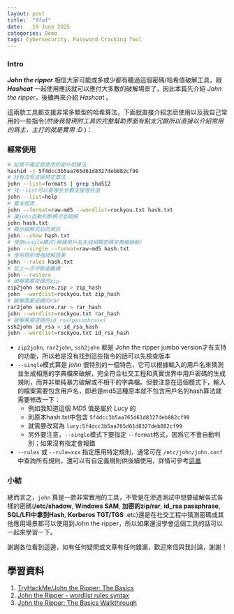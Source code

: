 ```yaml
---
layout: post
title:  "ffuf"
date:   19 June 2025
categories: Demo
tags: Cybersecurity, Password Cracking Tool
---
```

<html>
<body>
<div markdown="block" style="margin-top: 10px">
    
### Intro
***John the ripper*** 相信大家可能或多或少都有聽過這個密碼/哈希值破解工具，跟 ***Hashcat*** 一起使用應該就可以應付大多數的破解場景了，因此本篇先介紹 *John the ripper*，後續再來介紹 *Hashcat* 。

這兩款工具都支援非常多類型的哈希算法，下面就直接介紹怎麽使用以及我自己常用的一些指令(*然後我發現附工具的完整幫助界面有點太冗餘所以直接以介紹常用的爲主，主打的就是實用 :D* )：
  
  
### 經常使用
```bash
# 如果不確定是使用的是什麽算法
hashid -j 5f4dcc3b5aa765d61d8327deb882cf99
# 找有沒有支援特定算法
john --list=formats | grep sha512
# 找--list可以看哪些參數支援哪些值
john --list=help
# 基本使用
john --format=raw-md5 --wordlist=rockyou.txt hash.txt
# 讓john自動判斷格式並破解
john hash.txt
# 顯示破解完后的資訊
john --show hash.txt
# 使用single模式(根據用戶名生成相關密碼字典檔破解)
john --single --format=raw-md5 hash.txt
# 使用規則增强破解效果
john --rules hash.txt
# 從上一次中斷處繼續
john --restore
# 破解需要密碼的zip
zip2john secure.zip > zip_hash
john --wordlist=rockyou.txt zip_hash
# 破解需要密碼的rar
rar2john secure.rar > rar_hash
john --wordlist=rockyou.txt rar_hash
# 破解需要密碼的id_rsa(passphrase)
ssh2john id_rsa > id_rsa_hash
john --wordlist=rockyou.txt id_rsa_hash
```
  
- `zip2john`, `rar2john`, `ssh2john` 都是 John the ripper jumbo version才有支持的功能，所以若是沒有找到這些指令的話可以先檢查版本
- `--single`模式算是 *john* 很特別的一個特色，它可以根據輸入的用戶名來猜測並生成相應的字典檔來破解，完全符合社交工程和真實世界中用戶密碼的生成規則，而并非單純暴力破解或不相干的字典檔。但要注意在這個模式下，輸入的檔案需要包含用戶名，即若是md5這種原本就不包含用戶名的hash算法就需要修改一下：
  - 例如我知道這個 *MD5* 值是屬於 *Lucy* 的
  - 則原本hash.txt中包含 `5f4dcc3b5aa765d61d8327deb882cf99`
  - 就需要改寫為 `lucy:5f4dcc3b5aa765d61d8327deb882cf99`
  - 另外要注意，`--single`模式下要指定 `--format`格式，因爲它不會自動判別；如果沒有指定會報錯
- `--rules` 或 `--rule=xxx` 指定應用特定規則，通常可在 `/etc/john/john.conf` 中查詢所有規則，還可以有自定義規則供後續使用，詳情可參考[這裏](https://www.openwall.com/john/doc/RULES.shtml)
  
  
### 小結
總而言之，`john` 算是一款非常實用的工具，不管是在滲透測試中想要破解各式各樣的密碼(**/etc/shadow**, **Windows SAM**, **加密的zip/rar**, **id_rsa passphrase**, **SQL/LFI中拿到Hash**, **Kerberos TGT/TGS** .etc)還是在社交工程中猜測密碼或其他應用場景都可以使用到John the ripper，所以如果還沒學會這個工具的話可以一起來學習一下。
  
謝謝各位看到這邊，如有任何疑問或文章有任何錯漏，歡迎來信與我討論，謝謝！

## 學習資料
1. [TryHackMe/John the Ripper: The Basics](https://tryhackme.com/room/johntheripperbasics) 
2. [John the Ripper - wordlist rules syntax](https://www.openwall.com/john/doc/RULES.shtml)
3. [John the Ripper: The Basics Walkthrough](https://www.youtube.com/watch?v=V405LPqqCCA&t=1784s)

</div>
</body>
</html>
